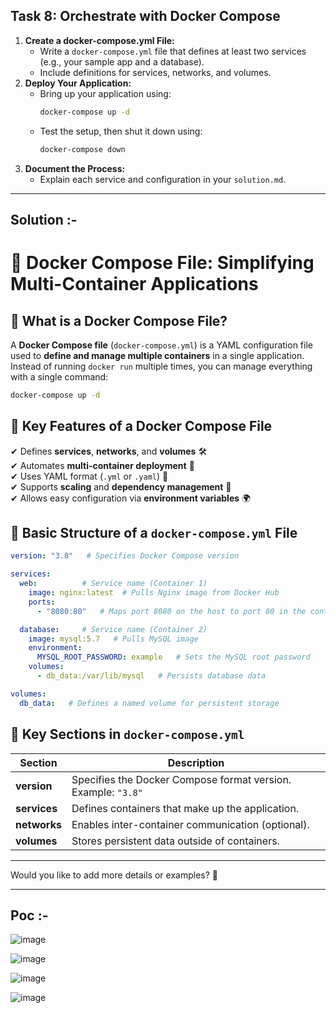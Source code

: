 ## Task 8: Orchestrate with Docker Compose

1. **Create a docker-compose.yml File:**  
   - Write a `docker-compose.yml` file that defines at least two services (e.g., your sample app and a database).
   - Include definitions for services, networks, and volumes.
2. **Deploy Your Application:**  
   - Bring up your application using:
     ```bash
     docker-compose up -d
     ```
   - Test the setup, then shut it down using:
     ```bash
     docker-compose down
     ```
3. **Document the Process:**  
   - Explain each service and configuration in your `solution.md`.

---
## Solution :-

# 📄 Docker Compose File: Simplifying Multi-Container Applications

## 🔹 What is a Docker Compose File?
A **Docker Compose file** (`docker-compose.yml`) is a YAML configuration file used to **define and manage multiple containers** in a single application. Instead of running `docker run` multiple times, you can manage everything with a single command:

```sh
docker-compose up -d
```

## 📌 Key Features of a Docker Compose File
✔ Defines **services**, **networks**, and **volumes** 🛠️  
✔ Automates **multi-container deployment** 🚀  
✔ Uses YAML format (`.yml` or `.yaml`) 📄  
✔ Supports **scaling** and **dependency management** 🔗  
✔ Allows easy configuration via **environment variables** 🌍  

## 🔹 Basic Structure of a `docker-compose.yml` File
```yaml
version: "3.8"   # Specifies Docker Compose version

services:
  web:          # Service name (Container 1)
    image: nginx:latest  # Pulls Nginx image from Docker Hub
    ports:
      - "8080:80"   # Maps port 8080 on the host to port 80 in the container

  database:     # Service name (Container 2)
    image: mysql:5.7   # Pulls MySQL image
    environment:
      MYSQL_ROOT_PASSWORD: example   # Sets the MySQL root password
    volumes:
      - db_data:/var/lib/mysql   # Persists database data

volumes:
  db_data:   # Defines a named volume for persistent storage
```

## 📌 Key Sections in `docker-compose.yml`
| Section  | Description |
|----------|------------------------------------------------------------|
| **version**  | Specifies the Docker Compose format version. Example: `"3.8"` |
| **services** | Defines containers that make up the application. |
| **networks** | Enables inter-container communication (optional). |
| **volumes**  | Stores persistent data outside of containers. |

---
Would you like to add more details or examples? 🚀


---
## Poc :-

![image](https://github.com/user-attachments/assets/9291b4e5-4dcf-4257-a7ca-d46785ae2949)

![image](https://github.com/user-attachments/assets/1ddac6b0-ec61-4700-92b1-12e5965cbb20)

![image](https://github.com/user-attachments/assets/1a0841ea-64f0-4e58-9bca-cca93641f482)

![image](https://github.com/user-attachments/assets/6969810d-1662-4774-9625-73161b93738e)
